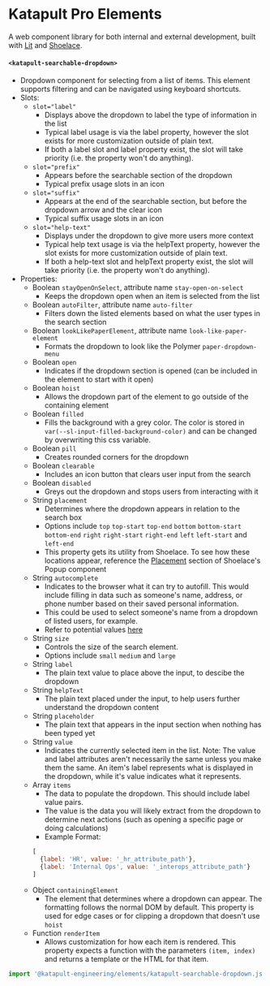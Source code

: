 # Katapult Pro Elements
A web component library for both internal and external development, built with [Lit](https://lit.dev/docs/) and [Shoelace](https://shoelace.style/).

#### `<katapult-searchable-dropdown>`
- Dropdown component for selecting from a list of items. This element supports filtering and can be navigated using keyboard shortcuts.
- Slots: 
  - `slot="label"`
    - Displays above the dropdown to label the type of information in the list
    - Typical label usage is via the label property, however the slot exists for more customization outside of plain text.
    - If both a label slot and label property exist, the slot will take priority (i.e. the property won't do anything).
  - `slot="prefix"`
    - Appears before the searchable section of the dropdown
    - Typical prefix usage slots in an icon
  - `slot="suffix"`
    - Appears at the end of the searchable section, but before the dropdown arrow and the clear icon
    - Typical suffix usage slots in an icon
  - `slot="help-text"`
    - Displays under the dropdown to give more users more context
    - Typical help text usage is via the helpText property, however the slot exists for more customization outside of plain text.
    - If both a help-text slot and helpText property exist, the slot will take priority (i.e. the property won't do anything).
- Properties:
  - Boolean `stayOpenOnSelect`, attribute name `stay-open-on-select`
    - Keeps the dropdown open when an item is selected from the list
  - Boolean `autoFilter`, attribute name `auto-filter`
    - Filters down the listed elements based on what the user types in the search section
  - Boolean `lookLikePaperElement`, attribute name `look-like-paper-element`
    - Formats the dropdown to look like the Polymer `paper-dropdown-menu`
  - Boolean `open`
    - Indicates if the dropdown section is opened (can be included in the element to start with it open)
  - Boolean `hoist`
    - Allows the dropdown part of the element to go outside of the containing element
  - Boolean `filled`
    - Fills the background with a grey color. The color is stored in `var(--sl-input-filled-background-color)` and can be changed by overwriting this css variable.
  - Boolean `pill`
    - Creates rounded corners for the dropdown
  - Boolean `clearable`
    - Includes an icon button that clears user input from the search
  - Boolean `disabled`
    - Greys out the dropdown and stops users from interacting with it
  - String `placement`
    - Determines where the dropdown appears in relation to the search box
    - Options include `top` `top-start` `top-end` `bottom` `bottom-start` `bottom-end` `right` `right-start` `right-end` `left` `left-start` and `left-end`
    - This property gets its utility from Shoelace. To see how these locations appear, reference the [Placement](https://shoelace.style/components/popup#placement) section of Shoelace's Popup component
  - String `autocomplete`
    - Indicates to the browser what it can try to autofill. This would include filling in data such as someone's name, address, or phone number based on their saved personal information.
    - This could be used to select someone's name from a dropdown of listed users, for example.
    - Refer to potential values [here](https://developer.mozilla.org/en-US/docs/Web/HTML/Reference/Attributes/autocomplete)
  - String `size`
    - Controls the size of the search element.
    - Options include `small` `medium` and `large`
  - String `label`
    - The plain text value to place above the input, to descibe the dropdown
  - String `helpText`
    - The plain text placed under the input, to help users further understand the dropdown content
  - String `placeholder`
    - The plain text that appears in the input section when nothing has been typed yet
  - String `value`
    - Indicates the currently selected item in the list. Note: The value and label attributes aren't necessarily the same unless you make them the same. An item's label represents what is displayed in the dropdown, while it's value indicates what it represents.
  - Array `items`
    - The data to populate the dropdown. This should include label value pairs.
    - The value is the data you will likely extract from the dropdown to determine next actions (such as opening a specific page or doing calculations)
    - Example Format: 
    ```javascript
    [
      {label: 'HR', value: '_hr_attribute_path'},
      {label: 'Internal Ops', value: '_interops_attribute_path'}
    ]
    ```
  - Object `containingElement`
    - The element that determines where a dropdown can appear. The formatting follows the normal DOM by default. This property is used for edge cases or for clipping a dropdown that doesn't use `hoist`
  - Function `renderItem`
    - Allows customization for how each item is rendered. This property expects a function with the parameters `(item, index)` and returns a template or the HTML for that item.
```js
import '@katapult-engineering/elements/katapult-searchable-dropdown.js';
```
